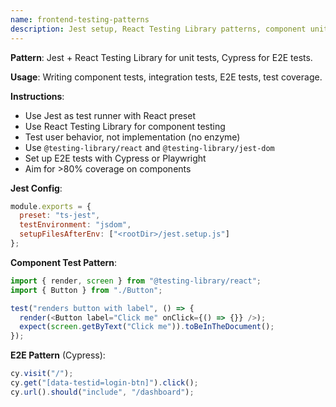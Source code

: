 ```yaml
---
name: frontend-testing-patterns
description: Jest setup, React Testing Library patterns, component unit tests, E2E testing with Cypress/Playwright
---
```


**Pattern**: Jest + React Testing Library for unit tests, Cypress for E2E tests.

**Usage**: Writing component tests, integration tests, E2E tests, test coverage.

**Instructions**:
- Use Jest as test runner with React preset
- Use React Testing Library for component testing
- Test user behavior, not implementation (no enzyme)
- Use `@testing-library/react` and `@testing-library/jest-dom`
- Set up E2E tests with Cypress or Playwright
- Aim for >80% coverage on components

**Jest Config**:
```javascript
module.exports = {
  preset: "ts-jest",
  testEnvironment: "jsdom",
  setupFilesAfterEnv: ["<rootDir>/jest.setup.js"]
};
```

**Component Test Pattern**:
```typescript
import { render, screen } from "@testing-library/react";
import { Button } from "./Button";

test("renders button with label", () => {
  render(<Button label="Click me" onClick={() => {}} />);
  expect(screen.getByText("Click me")).toBeInTheDocument();
});
```

**E2E Pattern** (Cypress):
```javascript
cy.visit("/");
cy.get("[data-testid=login-btn]").click();
cy.url().should("include", "/dashboard");
```
